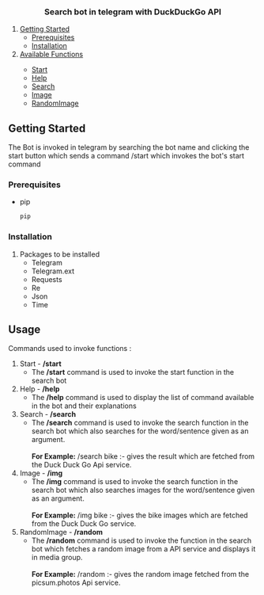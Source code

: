 




<h3 align="center">Search bot in telegram with DuckDuckGo API</h3>


  <ol>
    <li>
      <a href="#getting-started">Getting Started</a>
      <ul>
        <li><a href="#prerequisites">Prerequisites</a></li>
        <li><a href="#installation">Installation</a></li>
      </ul>
    </li>
    <li><a href="#usage">Available Functions</a></li>
        <ul>
            <li><a href="#Start">Start</a></li>
            <li><a href="#Help">Help</a></li>
            <li><a href="#Search">Search</a></li>
            <li><a href="#Image">Image</a></li>
            <li><a href="#RandomImg">RandomImage</a></li>
        </ul>
  </ol>

## Getting Started

The Bot is invoked in telegram by searching the bot name and clicking the start button which sends a command
/start which invokes the bot's start command

### Prerequisites

* pip
  ```sh
  pip 
  ```

### Installation

1. Packages to be installed 
    <ul>
   <li>Telegram</li>
   <li>Telegram.ext</li>
   <li>Requests</li>
   <li>Re</li>
   <li>Json</li>
   <li>Time</li>
   </ul>




<!-- USAGE EXAMPLES -->
## Usage

Commands used to invoke functions :
<ol>
<li>Start -  <b>/start</b>
<ul><li>The <b>/start</b> command is used to invoke the start function in the search bot</li></ul></li>
<li>Help - <b>/help</b><ul><li>The <b>/help</b>  command is used to display the list of command available in the bot and their explanations</li></ul></li>
<li>Search - <b>/search</b><ul><li>The <b>/search</b> command is used to invoke the search function in the search bot which also searches for the word/sentence given as an argument.<br><br><b>For Example:</b> /search bike :- gives the result which are fetched from the Duck Duck Go Api service.</li></ul></li>
<li>Image - <b>/img</b><ul><li>The <b>/img</b> command is used to invoke the search function in the search bot which also searches images for the word/sentence given as an argument.<br><br><b>For Example:</b> /img bike :- gives the bike images which are fetched from the Duck Duck Go service.</li></ul></li>
<li>RandomImage - <b>/random</b><ul><li>The <b>/random</b> command is used to invoke the function in the search bot which fetches a random image from a API service and displays it in media group.<br><br><b>For Example:</b> /random :- gives the random image fetched from the picsum.photos Api service.</li></ul></li>
</ol>


